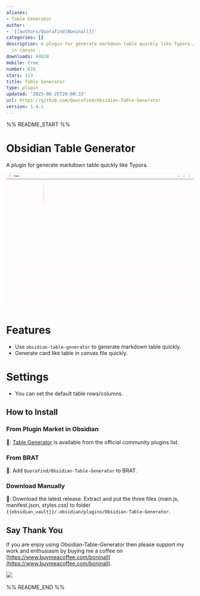 ```yaml
---
aliases:
- Table Generator
author:
- '[[authors/Quorafind|Boninall]]'
categories: []
description: A plugin for generate markdown table quickly like Typora /card table
  in canvas .
downloads: 44828
mobile: true
number: 610
stars: 113
title: Table Generator
type: plugin
updated: '2023-08-25T20:00:33'
url: https://github.com/Quorafind/Obsidian-Table-Generator
version: 1.4.1
---
```


%% README_START %%

# Obsidian Table Generator

A plugin for generate markdown table quickly like Typora.

![example.gif](https://raw.githubusercontent.com/Quorafind/Obsidian-Table-Generator/master/media/example.gif)

# Features

- Use `obsidian-table-generator` to generate markdown table quickly.
- Generate card like table in canvas file quickly.

# Settings

- You can set the default table rows/columns.

## How to Install

### From Plugin Market in Obsidian

💜: [Table Generator](obsidian://show-plugin?id=obsidian-table-generator) is available from the official community plugins list.

### From BRAT

🚗: Add `Quorafind/Obsidian-Table-Generator` to BRAT.

### Download Manually

🚚: Download the latest release. Extract and put the three files (main.js, manifest.json, styles.css) to
folder `{{obsidian_vault}}/.obsidian/plugins/Obsidian-Table-Generator`.

## Say Thank You

If you are enjoy using Obsidian-Table-Generator then please support my work and enthusiasm by buying me a coffee
on [https://www.buymeacoffee.com/boninall](https://www.buymeacoffee.com/boninall).

<a href="https://www.buymeacoffee.com/boninall"><img src="https://img.buymeacoffee.com/button-api/?text=Buy me a coffee&emoji=&slug=boninall&button_colour=6495ED&font_colour=ffffff&font_family=Lato&outline_colour=000000&coffee_colour=FFDD00"></a>



%% README_END %%